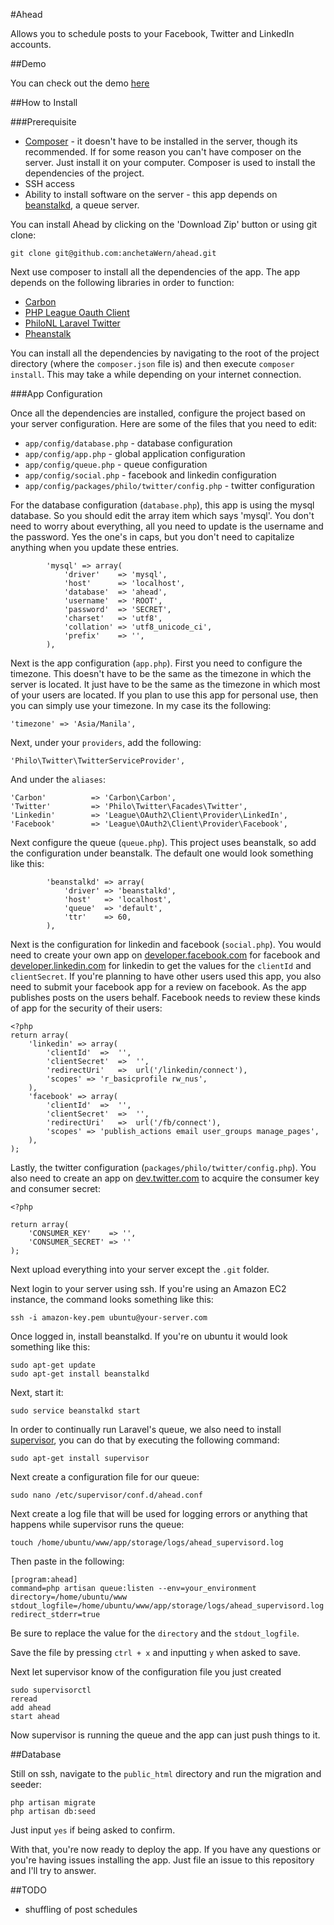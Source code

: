 #Ahead

Allows you to schedule posts to your Facebook, Twitter and LinkedIn accounts.

##Demo

You can check out the demo [here](http://ec2-54-68-251-216.us-west-2.compute.amazonaws.com/)

##How to Install

###Prerequisite

- [Composer](https://getcomposer.org/) - it doesn't have to be installed in the server, though its recommended. If for some reason you can't have composer on the server. Just install it on your computer. Composer is used to install the dependencies of the project.
- SSH access
- Ability to install software on the server - this app depends on [beanstalkd](http://kr.github.io/beanstalkd/download.html), a queue server.

You can install Ahead by clicking on the 'Download Zip' button or using git clone:

```
git clone git@github.com:anchetaWern/ahead.git
```

Next use composer to install all the dependencies of the app. The app depends on the following libraries in order to function:

- [Carbon](https://github.com/briannesbitt/Carbon)
- [PHP League Oauth Client](https://github.com/thephpleague/oauth2-client)
- [PhiloNL Laravel Twitter](https://github.com/PhiloNL/Laravel-Twitter)
- [Pheanstalk](https://github.com/pda/pheanstalk)

You can install all the dependencies by navigating to the root of the project directory (where the `composer.json` file is) and then execute `composer install`. This may take a while depending on your internet connection.

###App Configuration

Once all the dependencies are installed, configure the project based on your server configuration. Here are some of the files that you need to edit:

- `app/config/database.php` - database configuration
- `app/config/app.php` - global application configuration
- `app/config/queue.php` - queue configuration
- `app/config/social.php` - facebook and linkedin configuration
- `app/config/packages/philo/twitter/config.php` - twitter configuration

For the database configuration (`database.php`), this app is using the mysql database. So you should edit the array item which says 'mysql'. You don't need to worry about everything, all you need to update is the username and the password. Yes the one's in caps, but you don't need to capitalize anything when you update these entries.

```
        'mysql' => array(
            'driver'    => 'mysql',
            'host'      => 'localhost',
            'database'  => 'ahead',
            'username'  => 'ROOT',
            'password'  => 'SECRET',
            'charset'   => 'utf8',
            'collation' => 'utf8_unicode_ci',
            'prefix'    => '',
        ),
```

Next is the app configuration (`app.php`). First you need to configure the timezone. This doesn't have to be the same as the timezone in which the server is located. It just have to be the same as the timezone in which most of your users are located. If you plan to use this app for personal use, then you can simply use your timezone. In my case its the following:

```
'timezone' => 'Asia/Manila',
```

Next, under your `providers`, add the following:

```
'Philo\Twitter\TwitterServiceProvider',
```

And under the `aliases`:

```
'Carbon'          => 'Carbon\Carbon',
'Twitter'         => 'Philo\Twitter\Facades\Twitter',
'Linkedin'        => 'League\OAuth2\Client\Provider\LinkedIn',
'Facebook'        => 'League\OAuth2\Client\Provider\Facebook',
```

Next configure the queue (`queue.php`). This project uses beanstalk, so add the configuration under beanstalk. The default one would look something like this:

```
        'beanstalkd' => array(
            'driver' => 'beanstalkd',
            'host'   => 'localhost',
            'queue'  => 'default',
            'ttr'    => 60,
        ),
```

Next is the configuration for linkedin and facebook (`social.php`). You would need to create your own app on [developer.facebook.com](https://developers.facebook.com/) for facebook and [developer.linkedin.com](https://developer.linkedin.com/) for linkedin to get the values for the `clientId` and `clientSecret`. If you're planning to have other users used this app, you also need to submit your facebook app for a review on facebook. As the app publishes posts on the users behalf. Facebook needs to review these kinds of app for the security of their users:

```
<?php
return array(
    'linkedin' => array(
        'clientId'  =>  '',
        'clientSecret'  =>  '',
        'redirectUri'   =>  url('/linkedin/connect'),
        'scopes' => 'r_basicprofile rw_nus',
    ),
    'facebook' => array(
        'clientId'  =>  '',
        'clientSecret'  =>  '',
        'redirectUri'   =>  url('/fb/connect'),
        'scopes' => 'publish_actions email user_groups manage_pages',
    ),
);
```

Lastly, the twitter configuration (`packages/philo/twitter/config.php`). You also need to create an app on [dev.twitter.com](https://dev.twitter.com/) to acquire the consumer key and consumer secret:

```
<?php

return array(
    'CONSUMER_KEY'    => '',
    'CONSUMER_SECRET' => ''
);
```

Next upload everything into your server except the `.git` folder.

Next login to your server using ssh. If you're using an Amazon EC2 instance, the command looks something like this:

```
ssh -i amazon-key.pem ubuntu@your-server.com
```

Once logged in, install beanstalkd. If you're on ubuntu it would look something like this:

```
sudo apt-get update
sudo apt-get install beanstalkd
```

Next, start it:

```
sudo service beanstalkd start
```

In order to continually run Laravel's queue, we also need to install [supervisor](http://supervisord.org/), you can do that by executing the following command:

```
sudo apt-get install supervisor
```

Next create a configuration file for our queue:

```
sudo nano /etc/supervisor/conf.d/ahead.conf
```

Next create a log file that will be used for logging errors or anything that happens while supervisor runs the queue:

```
touch /home/ubuntu/www/app/storage/logs/ahead_supervisord.log
```

Then paste in the following:

```
[program:ahead]
command=php artisan queue:listen --env=your_environment
directory=/home/ubuntu/www
stdout_logfile=/home/ubuntu/www/app/storage/logs/ahead_supervisord.log
redirect_stderr=true
```

Be sure to replace the value for the `directory` and the `stdout_logfile`.

Save the file by pressing `ctrl + x` and inputting `y` when asked to save.

Next let supervisor know of the configuration file you just created

```
sudo supervisorctl
reread
add ahead
start ahead
```

Now supervisor is running the queue and the app can just push things to it.

##Database

Still on ssh, navigate to the `public_html` directory and run the migration and seeder:

```
php artisan migrate
php artisan db:seed
```

Just input `yes` if being asked to confirm.

With that, you're now ready to deploy the app. If you have any questions or you're having issues installing the app. Just file an issue to this repository and I'll try to answer.

##TODO

- shuffling of post schedules